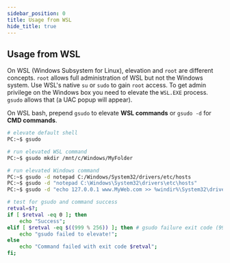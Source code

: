 ```yaml
---
sidebar_position: 0
title: Usage from WSL
hide_title: true
---
```


## Usage from WSL

On WSL (Windows Subsystem for Linux), elevation and `root` are different concepts. `root` allows full administration of WSL but not the Windows system. Use WSL's native `su` or `sudo` to gain `root` access. To get admin privilege on the Windows box you need to elevate the `WSL.EXE` process. `gsudo` allows that (a UAC popup will appear).

On WSL bash, prepend `gsudo` to elevate **WSL commands** or `gsudo -d` for **CMD commands**. 

``` bash
# elevate default shell
PC:~$ gsudo 

# run elevated WSL command
PC:~$ gsudo mkdir /mnt/c/Windows/MyFolder

# run elevated Windows command
PC:~$ gsudo -d notepad C:/Windows/System32/drivers/etc/hosts
PC:~$ gsudo -d "notepad C:\Windows\System32\drivers\etc\hosts"
PC:~$ gsudo -d "echo 127.0.0.1 www.MyWeb.com >> %windir%\System32\drivers\etc\hosts"

# test for gsudo and command success
retval=$?;
if [ $retval -eq 0 ]; then
    echo "Success";
elif [ $retval -eq $((999 % 256)) ]; then # gsudo failure exit code (999) is read as 231 on wsl (999 mod 256)
    echo "gsudo failed to elevate!";
else
    echo "Command failed with exit code $retval";
fi;
```